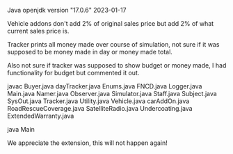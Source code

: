Java openjdk version "17.0.6" 2023-01-17

Vehicle addons don't add 2% of original sales price but add 2% of what current sales price is.

Tracker prints all money made over course of simulation, not sure if it was supposed to be money made in day or money made total.

Also not sure if tracker was supposed to show budget or money made, I had functionality for budget but commented it out.

javac Buyer.java dayTracker.java Enums.java FNCD.java Logger.java Main.java Namer.java Observer.java Simulator.java Staff.java Subject.java SysOut.java Tracker.java Utility.java Vehicle.java carAddOn.java RoadRescueCoverage.java SatelliteRadio.java Undercoating.java ExtendedWarranty.java

java Main

We appreciate the extension, this will not happen again!
